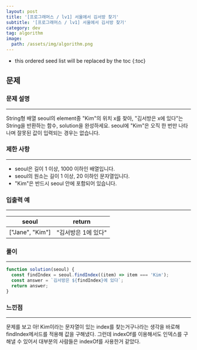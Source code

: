 ```yaml
---
layout: post
title: '[프로그래머스 / lv1] 서울에서 김서방 찾기'
subtitle: '[프로그래머스 / lv1] 서울에서 김서방 찾기'
category: dev
tag: algorithm
image:
  path: /assets/img/algorithm.png
---
```


<!-- prettier-ignore -->
* this ordered seed list will be replaced by the toc
{:toc}

## 문제

### **문제 설명**

---

String형 배열 seoul의 element중 "Kim"의 위치 x를 찾아, "김서방은 x에 있다"는 String을 반환하는 함수, solution을 완성하세요. seoul에 "Kim"은 오직 한 번만 나타나며 잘못된 값이 입력되는 경우는 없습니다.

### 제한 사항

---

- seoul은 길이 1 이상, 1000 이하인 배열입니다.
- seoul의 원소는 길이 1 이상, 20 이하인 문자열입니다.
- "Kim"은 반드시 seoul 안에 포함되어 있습니다.

### 입출력 예

---

| seoul           | return              |
| --------------- | ------------------- |
| ["Jane", "Kim"] | "김서방은 1에 있다" |

### 풀이

---

```jsx
function solution(seoul) {
  const findIndex = seoul.findIndex((item) => item === 'Kim');
  const answer = `김서방은 ${findIndex}에 있다`;
  return answer;
}
```

### 느낀점

---

문제를 보고 아! Kim이라는 문자열이 있는 index를 찾는거구나라는 생각을 바로해 findIndex메서드를 적용해 값을 구해냈다. 그런데 indexOf를 이용해서도 인덱스를 구해낼 수 있어서 대부분의 사람들은 indexOf를 사용한거 같았다.
